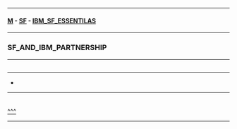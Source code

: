 
---

#### [M](https://github.com/ttltrk/TTT/blob/master/menu.md) - [SF](https://github.com/ttltrk/TTT/blob/master/SALE/SALE.md) - [IBM_SF_ESSENTILAS](https://github.com/ttltrk/TTT/blob/master/SALE//IBM_SF_ESSENTILAS/IBM_SF_ESSENTILAS.md)

---

### SF_AND_IBM_PARTNERSHIP

---

```

```

---

* []()

---

####

```

```

[^^^](#SF_AND_IBM_PARTNERSHIP)

---
